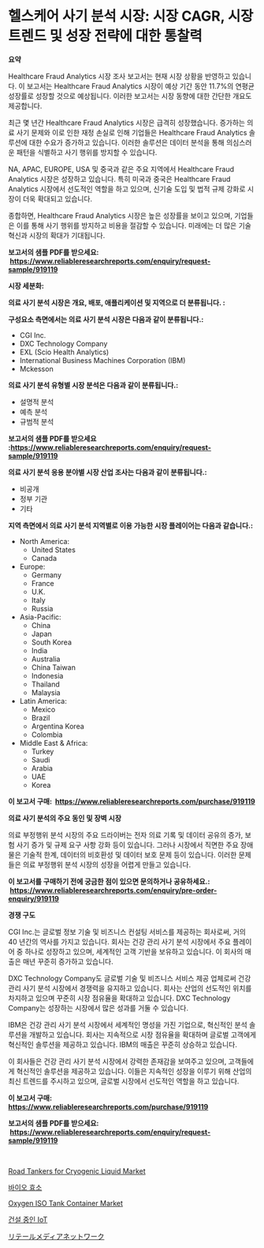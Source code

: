 <p><h1>헬스케어 사기 분석 시장: 시장 CAGR, 시장 트렌드 및 성장 전략에 대한 통찰력</h1></p><p><strong>요약</strong></p>
<p><p>Healthcare Fraud Analytics 시장 조사 보고서는 현재 시장 상황을 반영하고 있습니다. 이 보고서는 Healthcare Fraud Analytics 시장이 예상 기간 동안 11.7%의 연평균 성장률로 성장할 것으로 예상됩니다. 이러한 보고서는 시장 동향에 대한 간단한 개요도 제공합니다.</p><p>최근 몇 년간 Healthcare Fraud Analytics 시장은 급격히 성장했습니다. 증가하는 의료 사기 문제와 이로 인한 재정 손실로 인해 기업들은 Healthcare Fraud Analytics 솔루션에 대한 수요가 증가하고 있습니다. 이러한 솔루션은 데이터 분석을 통해 의심스러운 패턴을 식별하고 사기 행위를 방지할 수 있습니다.</p><p>NA, APAC, EUROPE, USA 및 중국과 같은 주요 지역에서 Healthcare Fraud Analytics 시장은 성장하고 있습니다. 특히 미국과 중국은 Healthcare Fraud Analytics 시장에서 선도적인 역할을 하고 있으며, 신기술 도입 및 법적 규제 강화로 시장이 더욱 확대되고 있습니다.</p><p>종합하면, Healthcare Fraud Analytics 시장은 높은 성장률을 보이고 있으며, 기업들은 이를 통해 사기 행위를 방지하고 비용을 절감할 수 있습니다. 미래에는 더 많은 기술 혁신과 시장의 확대가 기대됩니다.</p></p>
<p><strong>보고서의 샘플 PDF를 받으세요: &nbsp;<a href="https://www.reliableresearchreports.com/enquiry/request-sample/919119">https://www.reliableresearchreports.com/enquiry/request-sample/919119</a></strong></p>
<p><strong>시장 세분화:</strong></p>
<p><strong> 의료 사기 분석 시장은 개요, 배포, 애플리케이션 및 지역으로 더 분류됩니다. :</strong></p>
<p><strong>구성요소 측면에서는 의료 사기 분석 시장은 다음과 같이 분류됩니다.:</strong></p>
<p><ul><li>CGI Inc.</li><li>DXC Technology Company</li><li>EXL (Scio Health Analytics)</li><li>International Business Machines Corporation (IBM)</li><li>Mckesson</li></ul></p>
<p><strong> 의료 사기 분석 유형별 시장 분석은 다음과 같이 분류됩니다.:</strong></p>
<p><ul><li>설명적 분석</li><li>예측 분석</li><li>규범적 분석</li></ul></p>
<p><strong>보고서의 샘플 PDF를 받으세요 :<a href="https://www.reliableresearchreports.com/enquiry/request-sample/919119">https://www.reliableresearchreports.com/enquiry/request-sample/919119</a></strong></p>
<p><strong> 의료 사기 분석 응용 분야별 시장 산업 조사는 다음과 같이 분류됩니다.:</strong></p>
<p><ul><li>비공개</li><li>정부 기관</li><li>기타</li></ul></p>
<p><strong>지역 측면에서 의료 사기 분석 지역별로 이용 가능한 시장 플레이어는 다음과 같습니다.:</strong></p>
<p><ul>
    <li>
        North America:
        <ul>
            <li>United States</li>
            <li>Canada</li>
        </ul>
    </li>
    <li>
        Europe:
        <ul>
            <li>Germany</li>
            <li>France</li>
            <li>U.K.</li>
            <li>Italy</li>
            <li>Russia</li>
        </ul>
    </li>
    <li>
        Asia-Pacific:
        <ul>
            <li>China</li>
            <li>Japan</li>
            <li>South Korea</li>
            <li>India</li>
            <li>Australia</li>
            <li>China Taiwan</li>
            <li>Indonesia</li>
            <li>Thailand</li>
            <li>Malaysia</li>
        </ul>
    </li>
    <li>
        Latin America:
        <ul>
            <li>Mexico</li>
            <li>Brazil</li>
            <li>Argentina Korea</li>
            <li>Colombia</li>
        </ul>
    </li>
    <li>
        Middle East & Africa:
        <ul>
            <li>Turkey</li>
            <li>Saudi</li>
            <li>Arabia</li>
            <li>UAE</li>
            <li>Korea</li>
        </ul>
    </li>
    </ul></p>
<p><strong>이 보고서 구매: &nbsp;<a href="https://www.reliableresearchreports.com/purchase/919119">https://www.reliableresearchreports.com/purchase/919119</a></strong></p>
<p><strong>의료 사기 분석의 주요 동인 및 장벽 시장</strong></p>
<p><p>의료 부정행위 분석 시장의 주요 드라이버는 전자 의료 기록 및 데이터 공유의 증가, 보험 사기 증가 및 규제 요구 사항 강화 등이 있습니다. 그러나 시장에서 직면한 주요 장애물은 기술적 한계, 데이터의 비호환성 및 데이터 보호 문제 등이 있습니다. 이러한 문제들은 의료 부정행위 분석 시장의 성장을 어렵게 만들고 있습니다.</p></p>
<p><strong>이 보고서를 구매하기 전에 궁금한 점이 있으면 문의하거나 공유하세요.: &nbsp;<a href="https://www.reliableresearchreports.com/enquiry/pre-order-enquiry/919119">https://www.reliableresearchreports.com/enquiry/pre-order-enquiry/919119</a></strong></p>
<p><strong>경쟁 구도</strong></p>
<p><p>CGI Inc.는 글로벌 정보 기술 및 비즈니스 컨설팅 서비스를 제공하는 회사로써, 거의 40 년간의 역사를 가지고 있습니다. 회사는 건강 관리 사기 분석 시장에서 주요 플레이어 중 하나로 성장하고 있으며, 세계적인 고객 기반을 보유하고 있습니다. 이 회사의 매출은 매년 꾸준히 증가하고 있습니다.</p><p>DXC Technology Company도 글로벌 기술 및 비즈니스 서비스 제공 업체로써 건강 관리 사기 분석 시장에서 경쟁력을 유지하고 있습니다. 회사는 산업의 선도적인 위치를 차지하고 있으며 꾸준히 시장 점유율을 확대하고 있습니다. DXC Technology Company는 성장하는 시장에서 많은 성과를 거둘 수 있습니다.</p><p>IBM은 건강 관리 사기 분석 시장에서 세계적인 명성을 가진 기업으로, 혁신적인 분석 솔루션을 개발하고 있습니다. 회사는 지속적으로 시장 점유율을 확대하며 글로벌 고객에게 혁신적인 솔루션을 제공하고 있습니다. IBM의 매출은 꾸준히 상승하고 있습니다.</p><p>이 회사들은 건강 관리 사기 분석 시장에서 강력한 존재감을 보여주고 있으며, 고객들에게 혁신적인 솔루션을 제공하고 있습니다. 이들은 지속적인 성장을 이루기 위해 산업의 최신 트렌드를 주시하고 있으며, 글로벌 시장에서 선도적인 역할을 하고 있습니다.</p></p>
<p><strong>이 보고서 구매: &nbsp; <a href="https://www.reliableresearchreports.com/purchase/919119">https://www.reliableresearchreports.com/purchase/919119</a></strong></p>
<p><strong>보고서의 샘플 PDF를 받으세요: &nbsp;<a href="https://www.reliableresearchreports.com/enquiry/request-sample/919119">https://www.reliableresearchreports.com/enquiry/request-sample/919119</a></strong><strong></strong></p>
<p>&nbsp;</p>
<p><p><a href="https://github.com/guneycigdem35/Market-Research-Report-List-2/blob/main/road-tankers-for-cryogenic-liquid-market.md">Road Tankers for Cryogenic Liquid Market</a></p><p><a href="https://github.com/laholand/Market-Research-Report-List-2/blob/main/4990520182761.md">바이오 효소</a></p><p><a href="https://github.com/bentleemidoriestelle7o/Market-Research-Report-List-1/blob/main/oxygen-iso-tank-container-market.md">Oxygen ISO Tank Container Market</a></p><p><a href="https://github.com/sougarounis/Market-Research-Report-List-2/blob/main/3973149182760.md">건설 중인 IoT</a></p><p><a href="https://github.com/lababdou/Market-Research-Report-List-2/blob/main/2634620182770.md">リテールメディアネットワーク</a></p></p>